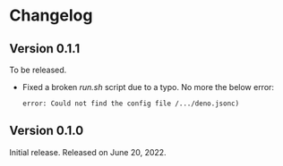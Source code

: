 <!-- deno-fmt-ignore-file -->

Changelog
=========

Version 0.1.1
-------------

To be released.

 -  Fixed a broken *run.sh* script due to a typo.  No more the below error:

    ~~~~
    error: Could not find the config file /.../deno.jsonc)
    ~~~~


Version 0.1.0
-------------

Initial release.  Released on June 20, 2022.
